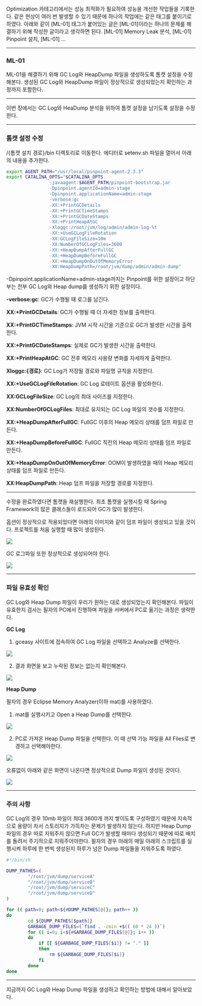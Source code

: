 Optimization 카테고리에서는 성능 최적화가 필요하여 성능을 개선한 작업들을 기록한다.
같은 현상이 여러 번 발생할 수 있기 때문에 하나의 작업에는 같은 태그를 붙이기로 하였다.
아래와 같이 [ML-01] 태그가 붙어있는 글은 [ML-01]이라는 하나의 문제를 해결하기 위해 작성한 글이라고 생각하면 된다.
[ML-01] Memory Leak 분석, [ML-01] Pinpoint 설치, [ML-01] ...

---

### ML-01

ML-01을 해결하기 위해 GC Log와 HeapDump 파일을 생성하도록 톰캣 설정을 수정해본다.
생성된 GC Log와 HeapDump 파일이 정상적으로 생성되었는지 확인하는 과정까지 포함한다.

---

이번 장에서는 GC Log와 HeaDump 분석을 위하여 톰캣 설정을 남기도록 설정을 수정한다.

---

### 톰캣 설정 수정

/{톰캣 설치 경로}/bin 디렉토리로 이동한다.
에디터로 setenv.sh 파일을 열어서 아래의 내용을 추가한다.

```bash
export AGENT_PATH="/usr/local/pinpoint-agent-2.3.3"
export CATALINA_OPTS="$CATALINA_OPTS
                -javaagent:$AGENT_PATH/pinpoint-bootstrap.jar
                -Dpinpoint.agentId=admin-stage
                -Dpinpoint.applicationName=admin-stage
                -verbose:gc
                -XX:+PrintGCDetails
                -XX:+PrintGCTimeStamps
                -XX:+PrintGCDateStamps
                -XX:+PrintHeapAtGC
                -Xloggc:/root/jvm/log/admin/admin-log-%t
                -XX:+UseGCLogFileRotation
                -XX:GCLogFileSize=10m
                -XX:NumberOfGCLogFiles=3600
                -XX:+HeapDumpAfterFullGC
                -XX:+HeapDumpBeforeFullGC
                -XX:+HeapDumpOnOutOfMemoryError
                -XX:HeapDumpPath=/root/jvm/dump/admin/admin-dump"
```

-Dpinpoint.applicationName=admin-stage까지는 Pinpoint를 위한 설정이고 하단부는 전부 GC Log와 Heap dump를 생성하기 위한 설정이다.

**-verbose:gc**: GC가 수행될 때 로그를 남긴다.

**XX:+PrintGCDetails**: GC가 수행될 때 더 자세한 정보를 출력한다.

**XX:+PrintGCTimeStamps**: JVM 시작 시간을 기준으로 GC가 발생한 시간을 출력한다.

**XX:+PrintGCDateStamps**: 실제로 GC가 발생한 시간을 출력한다.

**XX:+PrintHeapAtGC**: GC 전후 메모리 사용량 변화를 자세하게 출력한다.

**Xloggc:{경로}**: GC Log가 저장될 경로와 파일명 규칙을 지정한다.

**XX:+UseGCLogFileRotation**: GC Log 로테이트 옵션을 활성화한다.

**XX:GCLogFileSize**: GC Log의 최대 사이즈를 지정한다.

**XX:NumberOfGCLogFiles**: 최대로 유지되는 GC Log 파일의 갯수를 지정한다.

**XX:+HeapDumpAfterFullGC**: FullGC 이후의 Heap 메모리 상태를 덤프 파일로 만든다.

**XX:+HeapDumpBeforeFullGC**: FullGC 직전의 Heap 메모리 상태를 덤프 파일로 만든다.

**XX:+HeapDumpOnOutOfMemoryError**: OOM이 발생하였을 때의 Heap 메모리 상태를 덤프 파일로 만든다.

**XX:HeapDumpPath**: Heap 덤프 파일을 저장할 경로를 지정한다.

---

수정을 완료하였다면 톰캣을 재실행한다.
최초 톰캣을 실행시킬 때 Spring Framework의 많은 클래스들이 로드되어 GC가 많이 발생한다.

옵션이 정상적으로 적용되었다면 아래의 이미지와 같이 덤프 파일이 생성되고 있을 것이다. 프로젝트를 처음 실행할 때 많이 생성된다.

![](image_jvm_setting/1.png)

GC 로그파일 또한 정상적으로 생성되어야 한다.

![](image_jvm_setting/2.png)

---

### 파일 유효성 확인

GC Log와 Heap Dump 파일이 우리가 원하는 대로 생성되었는지 확인해본다.
파일이 유효한지 검사는 필자의 PC에서 진행하며 파일을 서버에서 PC로 옮기는 과정은 생략한다.

**GC Log**

1. gceasy 사이트에 접속하여 GC Log 파일을 선택하고 Analyze를 선택한다.

![](image_jvm_setting/3.png)

2. 결과 화면을 보고 누락된 정보는 없는지 확인해본다.

![](image_jvm_setting/4.png)

**Heap Dump**

필자의 경우 Eclipse Memory Analyzer(이하 mat)를 사용하였다.

1. mat를 실행시키고 Open a Heap Dump를 선택한다.

![](image_jvm_setting/5.png)

2. PC로 가져온 Heap Dump 파일을 선택한다.
   이 때 선택 가능 파일을 All Files로 변경하고 선택해야한다.

![](image_jvm_setting/6.png)

오류없이 아래와 같은 화면이 나온다면 정상적으로 Dump 파일이 생성된 것이다.

![](image_jvm_setting/7.png)

---

### 주의 사항

GC Log의 경우 10mb 파일이 최대 3600개 까지 쌓이도록 구성하였기 때문에 지속적으로 용량이 차서 스토리지가 가득차는 문제가 발생하지 않는다.
하지만 Heap Dump 파일의 경우 따로 지워주지 않으면 Full GC가 발생할 때마다 생성되기 때문에 따로 배치를 돌려서 주기적으로 지워주어야한다.
필자의 경우 아래의 매일 아래의 스크립트를 실행시켜 하루에 한 번씩 생성된지 하루가 넘은 Dump 파일들을 지워주도록 하였다.

```bash
#!/bin/sh

DUMP_PATHES=(
        "/root/jvm/dump/serviceA"
        "/root/jvm/dump/serviceB"
        "/root/jvm/dump/serviceC"
        "/root/jvm/dump/serviceD"
)

for (( path=0; path<${#DUMP_PATHES[@]}; path++ ))
do
        cd ${DUMP_PATHES[$path]}
        GARBAGE_DUMP_FILES=(`find . -cmin +$(( 60 * 24 ))`)
        for (( i=0; i<${#GARBAGE_DUMP_FILES[@]}; i++ ))
        do
            if [[ ${GARBAGE_DUMP_FILES[$i]} != "." ]]
            then
                rm ${GARBAGE_DUMP_FILES[$i]}
            fi
        done
done
```

---

지금까지 GC Log와 Heap Dump 파일을 생성하고 확인하는 방법에 대해서 알아보았다.